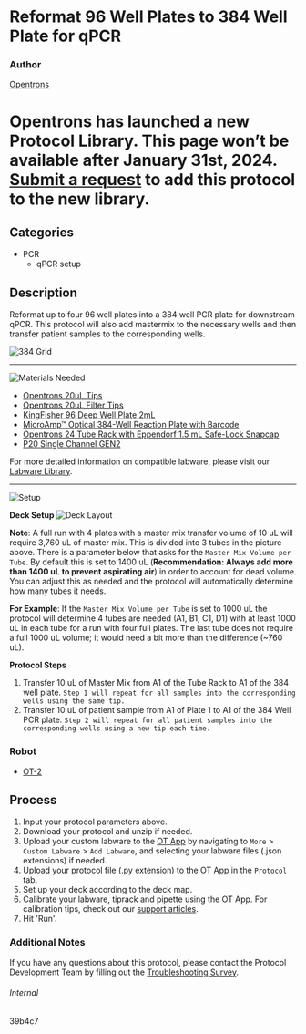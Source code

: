 # Reformat 96 Well Plates to 384 Well Plate for qPCR

### Author
[Opentrons](https://opentrons.com/)


# Opentrons has launched a new Protocol Library. This page won’t be available after January 31st, 2024. [Submit a request](https://docs.google.com/forms/d/e/1FAIpQLSdYYp9QCKow4nn0KlCVsMS3HX0eJ0N9O7-erajKvcpT0lWbSg/viewform) to add this protocol to the new library.

## Categories
* PCR
    * qPCR setup

## Description
Reformat up to four 96 well plates into a 384 well PCR plate for downstream qPCR. This protocol will also add mastermix to the necessary wells and then transfer patient samples to the corresponding wells.

![384 Grid](https://opentrons-protocol-library-website.s3.amazonaws.com/custom-README-images/39b4c7/39b4c7_384_layout.png)

---
![Materials Needed](https://s3.amazonaws.com/opentrons-protocol-library-website/custom-README-images/001-General+Headings/materials.png)

* [Opentrons 20uL Tips](https://shop.opentrons.com/collections/opentrons-tips/products/opentrons-10ul-tips)
* [Opentrons 20uL Filter Tips](https://shop.opentrons.com/collections/opentrons-tips/products/opentrons-20ul-filter-tips)
* [KingFisher 96 Deep Well Plate 2mL](https://www.thermofisher.com/order/catalog/product/95040450#/95040450)
* [MicroAmp™ Optical 384-Well Reaction Plate with Barcode](https://www.thermofisher.com/order/catalog/product/4309849?SID=srch-srp-4309849#/4309849?SID=srch-srp-4309849)
* [Opentrons 24 Tube Rack with Eppendorf 1.5 mL Safe-Lock Snapcap](https://shop.opentrons.com/products/tube-rack-set-1?_ga=2.232823964.387689945.1619373905-1181961818.1604785212&_gl=1%2Akkqpyx%2A_ga%2AMTE4MTk2MTgxOC4xNjA0Nzg1MjEy%2A_ga_GNSMNLW4RY%2AMTYxOTQ1ODk2Mi4xOTguMS4xNjE5NDU5NTQzLjA.)
* [P20 Single Channel GEN2](https://shop.opentrons.com/collections/ot-2-robot/products/single-channel-electronic-pipette?variant=31059478970462)

For more detailed information on compatible labware, please visit our [Labware Library](https://labware.opentrons.com/).

---
![Setup](https://s3.amazonaws.com/opentrons-protocol-library-website/custom-README-images/001-General+Headings/Setup.png)

**Deck Setup**
![Deck Layout](https://opentrons-protocol-library-website.s3.amazonaws.com/custom-README-images/39b4c7/39b4c7_deck_layout.png)

**Note**: A full run with 4 plates with a master mix transfer volume of 10 uL will require 3,760 uL of master mix. This is divided into 3 tubes in the picture above. There is a parameter below that asks for the `Master Mix Volume per Tube`. By default this is set to 1400 uL (**Recommendation: Always add more than 1400 uL to prevent aspirating air**) in order to account for dead volume. You can adjust this as needed and the protocol will automatically determine how many tubes it needs. 

**For Example**: If the `Master Mix Volume per Tube` is set to 1000 uL the protocol will determine 4 tubes are needed (A1, B1, C1, D1) with at least 1000 uL in each tube for a run with four full plates. The last tube does not require a full 1000 uL volume; it would need a bit more than the difference (~760 uL). 

**Protocol Steps**

1. Transfer 10 uL of Master Mix from A1 of the Tube Rack to A1 of the 384 well plate.
`Step 1 will repeat for all samples into the corresponding wells using the same tip.`
2. Transfer 10 uL of patient sample from A1 of Plate 1 to A1 of the 384 Well PCR plate.
`Step 2 will repeat for all patient samples into the corresponding wells using a new tip each time.`

### Robot
* [OT-2](https://opentrons.com/ot-2)

## Process

1. Input your protocol parameters above.
2. Download your protocol and unzip if needed.
3. Upload your custom labware to the [OT App](https://opentrons.com/ot-app) by navigating to `More` > `Custom Labware` > `Add Labware`, and selecting your labware files (.json extensions) if needed.
4. Upload your protocol file (.py extension) to the [OT App](https://opentrons.com/ot-app) in the `Protocol` tab.
5. Set up your deck according to the deck map.
6. Calibrate your labware, tiprack and pipette using the OT App. For calibration tips, check out our [support articles](https://support.opentrons.com/en/collections/1559720-guide-for-getting-started-with-the-ot-2).
7. Hit 'Run'.

### Additional Notes

If you have any questions about this protocol, please contact the Protocol Development Team by filling out the [Troubleshooting Survey](https://protocol-troubleshooting.paperform.co/).

###### Internal
39b4c7